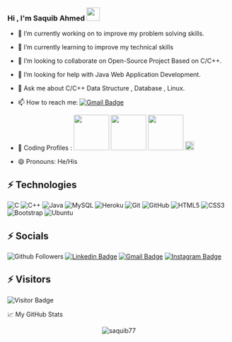 ### Hi , I'm Saquib Ahmed <img src="https://media.tenor.com/images/af1b615e4f90567a1328b7c320d3a601/tenor.gif" width="30px">

- 🔭 I’m currently working on to improve my problem solving skills.
- 🌱 I’m currently learning to improve my technical skills
- 👯 I’m looking to collaborate on Open-Source Project Based on C/C++.
- 🤔 I’m looking for help with Java Web Application Development.
- 💬 Ask me about C/C++ Data Structure , Database , Linux.
- 📫 How to reach me:  [![Gmail Badge](https://img.shields.io/badge/-chand567khan@gmail.com-c14438?style=flat-square&logo=Gmail&logoColor=white&link=mailto:chand567khan@gmail.com)](mailto:chand567khan@gmail.com)
- 🔭 Coding Profiles : 
[<img src="https://cdn.icon-icons.com/icons2/2530/PNG/512/leetcode_button_icon_151892.png" width="80px">](https://leetcode.com/saquib_7/) 
[<img src="https://cdn.icon-icons.com/icons2/2530/PNG/512/codechef_button_icon_151902.png" width="80px">](https://www.codechef.com/users/saquib_77_7)
[<img src="https://cdn.icon-icons.com/icons2/2530/PNG/512/hackerrank_button_icon_151894.png" width="80px">](https://www.hackerrank.com/chand567khan)
[<img src="https://cdn.icon-icons.com/icons2/2389/PNG/512/hackerearth_logo_icon_145208.png" width="20px">](https://www.hackerearth.com/@saquib26)

- 😄 Pronouns: He/His
<!-- <img align="right" alt="GIF" src="https://github.com/saquib77/saquib77/blob/master/code.gif?raw=true" width="500" height="320" /> -->
## ⚡ Technologies

 ![C](https://img.shields.io/badge/-C-00599C?style=flat-square&logo=c) 
 ![C++](https://img.shields.io/badge/-C++-00599C?style=flat-square&logo=c) 
 ![Java](https://img.shields.io/badge/-java-E34A86?style=flat-square&logo=java) 
 ![MySQL](https://img.shields.io/badge/-MySQL-black?style=flat-square&logo=mysql) 
 ![Heroku](https://img.shields.io/badge/-Heroku-430098?style=flat-square&logo=heroku) 
 ![Git](https://img.shields.io/badge/-Git-black?style=flat-square&logo=git) 
 ![GitHub](https://img.shields.io/badge/-GitHub-181717?style=flat-square&logo=github) 
 ![HTML5](https://img.shields.io/badge/-HTML5-E34F26?style=flat-square&logo=html5&logoColor=white)
 ![CSS3](https://img.shields.io/badge/-CSS3-1572B6?style=flat-square&logo=css3)
 ![Bootstrap](https://img.shields.io/badge/-Bootstrap-563D7C?style=flat-square&logo=bootstrap)
 ![Ubuntu](https://img.shields.io/ubuntu/v/ubuntu-wallpapers?style=for-the-badge)
 


## ⚡ Socials
 ![Github Followers](https://img.shields.io/github/followers/saquib77?style=social) 
 [![Linkedin Badge](https://img.shields.io/badge/-SaquibAhmed-blue?style=flat-square&logo=Linkedin&logoColor=white&link=https://www.linkedin.com/in/saquib-ahmed-b10448143/)](https://www.linkedin.com/in/saquib-ahmed-b10448143/) 
 [![Gmail Badge](https://img.shields.io/badge/-chand567khan@gmail.com-c14438?style=flat-square&logo=Gmail&logoColor=white&link=mailto:chand567khan@gmail.com)](mailto:chand567khan@gmail.com)
 [![Instagram Badge](https://img.shields.io/badge/-sudo_demon-purple?style=flat-square&logo=instagram&logoColor=white&link=https://instagram.com/sudo_demon/)](https://instagram.com/sudo_demon)

## ⚡ Visitors
![Visitor Badge](https://visitor-badge.laobi.icu/badge?page_id=saquib77.saquib77)

📈 My GitHub Stats

<p align="center"> <img src="https://github-readme-stats.vercel.app/api?username=saquib77&show_icons=true&theme=gotham" alt="saquib77" />
